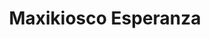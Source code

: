 ---
title: "Maxikiosco Esperanza"
url: /general-san-martin/maxikiosco-esperanza/
shop: Lebensmittel
---